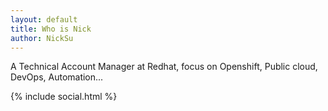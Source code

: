 ```yaml
---
layout: default
title: Who is Nick
author: NickSu
---
```


A Technical Account Manager at Redhat, focus on Openshift, Public cloud, DevOps, Automation...

{% include social.html %}